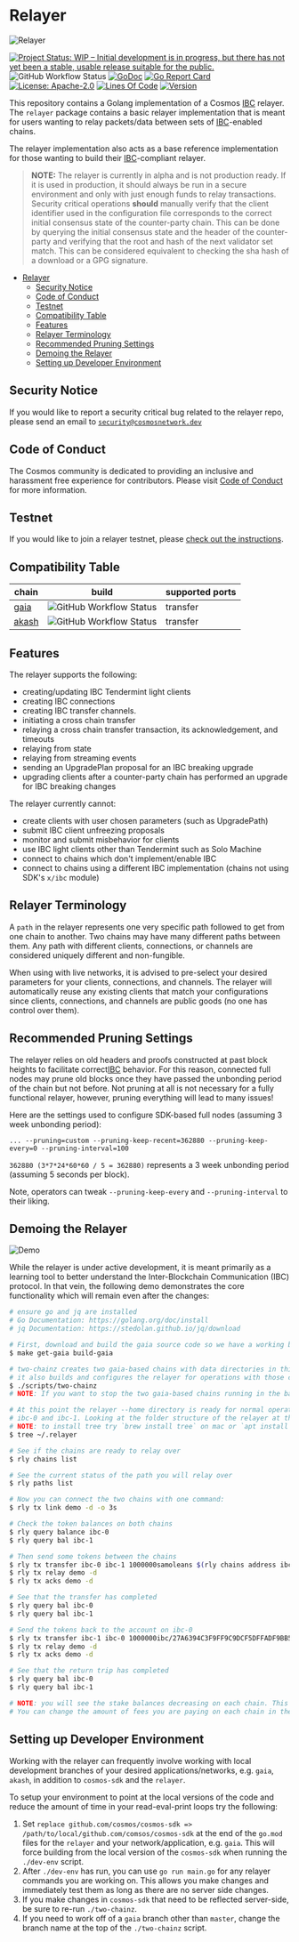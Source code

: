 # Relayer

![Relayer](./docs/images/github-repo-banner.gif)

[![Project Status: WIP – Initial development is in progress, but there has not yet been a stable, usable release suitable for the public.](https://img.shields.io/badge/repo%20status-WIP-yellow.svg?style=flat-square)](https://www.repostatus.org/#wip)
![GitHub Workflow Status](https://img.shields.io/github/workflow/status/cosmos/relayer/BUILD%20-%20build%20and%20binary%20upload?style=flat-square)
[![GoDoc](https://img.shields.io/badge/godoc-reference-blue?style=flat-square&logo=go)](https://godoc.org/github.com/cosmos/relayer)
[![Go Report Card](https://goreportcard.com/badge/github.com/cosmos/relayer?style=flat-square)](https://goreportcard.com/report/github.com/cosmos/relayer)
[![License: Apache-2.0](https://img.shields.io/github/license/cosmos/relayer.svg?style=flat-square)](https://github.com/cosmos/relayer/blob/master/LICENSE)
[![Lines Of Code](https://img.shields.io/tokei/lines/github/cosmos/relayer?style=flat-square)](https://github.com/cosmos/relayer)
[![Version](https://img.shields.io/github/tag/cosmos/relayer.svg?style=flat-square)](https://github.com/umee-network/cosmos/relayer/latest)

This repository contains a Golang implementation of a Cosmos [IBC](https://ibcprotocol.org/)
relayer. The `relayer` package contains a basic relayer implementation that is
meant for users wanting to relay packets/data between sets of
[IBC](https://ibcprotocol.org/)-enabled chains.

The relayer implementation also acts as a base reference implementation for those
wanting to build their [IBC](https://ibcprotocol.org/)-compliant relayer.
  
> **NOTE:** The relayer is currently in alpha and is not production ready. If it
> is used in production, it should always be run in a secure environment and
> only with just enough funds to relay transactions. Security critical operations
> **should** manually verify that the client identifier used in the configuration
> file corresponds to the correct initial consensus state of the counter-party
> chain. This can be done by querying the initial consensus state and the header
> of the counter-party and verifying that the root and hash of the next validator
> set match. This can be considered equivalent to checking the sha hash of a
> download or a GPG signature.

- [Relayer](#relayer)
  - [Security Notice](#security-notice)
  - [Code of Conduct](#code-of-conduct)
  - [Testnet](#testnet)
  - [Compatibility Table](#compatibility-table)
  - [Features](#features)
  - [Relayer Terminology](#relayer-terminology)
  - [Recommended Pruning Settings](#recommended-pruning-settings)
  - [Demoing the Relayer](#demoing-the-relayer)
  - [Setting up Developer Environment](#setting-up-developer-environment)

## Security Notice

If you would like to report a security critical bug related to the relayer repo,
please send an email to [`security@cosmosnetwork.dev`](mailto:security@cosmosnetwork.dev)

## Code of Conduct

The Cosmos community is dedicated to providing an inclusive and harassment free
experience for contributors. Please visit [Code of Conduct](CODE_OF_CONDUCT.md) for more information.

## Testnet

If you would like to join a relayer testnet, please [check out the instructions](./testnets/README.md).

## Compatibility Table

| chain                                    | build                                                                                                                                                   | supported ports |
|------------------------------------------|---------------------------------------------------------------------------------------------------------------------------------------------------------|-----------------|
| [gaia](https://github.com/cosmos/gaia)   | ![GitHub Workflow Status](https://img.shields.io/github/workflow/status/cosmos/relayer/TESTING%20-%20gaia%20to%20gaia%20integration?style=flat-square)  | transfer        |
| [akash](https://github.com/ovrclk/akash) | ![GitHub Workflow Status](https://img.shields.io/github/workflow/status/cosmos/relayer/TESTING%20-%20akash%20to%20gaia%20integration?style=flat-square) | transfer        |

## Features

The relayer supports the following:

- creating/updating IBC Tendermint light clients
- creating IBC connections
- creating IBC transfer channels.
- initiating a cross chain transfer
- relaying a cross chain transfer transaction, its acknowledgement, and timeouts
- relaying from state
- relaying from streaming events
- sending an UpgradePlan proposal for an IBC breaking upgrade
- upgrading clients after a counter-party chain has performed an upgrade for IBC breaking changes

The relayer currently cannot:

- create clients with user chosen parameters (such as UpgradePath)
- submit IBC client unfreezing proposals
- monitor and submit misbehavior for clients
- use IBC light clients other than Tendermint such as Solo Machine
- connect to chains which don't implement/enable IBC
- connect to chains using a different IBC implementation (chains not using SDK's `x/ibc` module)

## Relayer Terminology

A `path` in the relayer represents one very specific path followed to get from
one chain to another. Two chains may have many different paths between them. Any
path with different clients, connections, or channels are considered uniquely
different and non-fungible.

When using with live networks, it is advised to pre-select your desired parameters
for your clients, connections, and channels. The relayer will automatically
reuse any existing clients that match your configurations since clients,
connections, and channels are public goods (no one has control over them).

## Recommended Pruning Settings

The relayer relies on old headers and proofs constructed at past block heights
to facilitate correct[IBC](https://ibcprotocol.org/) behavior. For this reason,
connected full nodes may prune old blocks once they have passed the unbonding
period of the chain but not before. Not pruning at all is not necessary for a
fully functional relayer, however, pruning everything will lead to many issues!

Here are the settings used to configure SDK-based full nodes (assuming 3 week unbonding period):

```shell
... --pruning=custom --pruning-keep-recent=362880 --pruning-keep-every=0 --pruning-interval=100
```

`362880 (3*7*24*60*60 / 5 = 362880)` represents a 3 week unbonding period (assuming 5 seconds per block).

Note, operators can tweak `--pruning-keep-every` and `--pruning-interval` to their
liking.

## Demoing the Relayer

![Demo](./docs/images/demo.gif)

While the relayer is under active development, it is meant primarily as a learning
tool to better understand the Inter-Blockchain Communication (IBC) protocol. In
that vein, the following demo demonstrates the core functionality which will
remain even after the changes:

```bash
# ensure go and jq are installed 
# Go Documentation: https://golang.org/doc/install
# jq Documentation: https://stedolan.github.io/jq/download

# First, download and build the gaia source code so we have a working blockchain to test against
$ make get-gaia build-gaia

# two-chainz creates two gaia-based chains with data directories in this repo
# it also builds and configures the relayer for operations with those chains
$ ./scripts/two-chainz
# NOTE: If you want to stop the two gaia-based chains running in the background use `killall gaiad`

# At this point the relayer --home directory is ready for normal operations between
# ibc-0 and ibc-1. Looking at the folder structure of the relayer at this point is helpful
# NOTE: to install tree try `brew install tree` on mac or `apt install tree` on linux
$ tree ~/.relayer

# See if the chains are ready to relay over
$ rly chains list

# See the current status of the path you will relay over
$ rly paths list

# Now you can connect the two chains with one command:
$ rly tx link demo -d -o 3s

# Check the token balances on both chains
$ rly query balance ibc-0
$ rly query bal ibc-1

# Then send some tokens between the chains
$ rly tx transfer ibc-0 ibc-1 1000000samoleans $(rly chains address ibc-1)
$ rly tx relay demo -d
$ rly tx acks demo -d

# See that the transfer has completed
$ rly query bal ibc-0
$ rly query bal ibc-1

# Send the tokens back to the account on ibc-0
$ rly tx transfer ibc-1 ibc-0 1000000ibc/27A6394C3F9FF9C9DCF5DFFADF9BB5FE9A37C7E92B006199894CF1824DF9AC7C $(rly chains addr ibc-0)
$ rly tx relay demo -d
$ rly tx acks demo -d

# See that the return trip has completed
$ rly query bal ibc-0
$ rly query bal ibc-1

# NOTE: you will see the stake balances decreasing on each chain. This is to pay for fees
# You can change the amount of fees you are paying on each chain in the configuration.
```

## Setting up Developer Environment

Working with the relayer can frequently involve working with local development
branches of your desired applications/networks, e.g. `gaia`, `akash`, in addition
to `cosmos-sdk` and the `relayer`.

To setup your environment to point at the local versions of the code and reduce
the amount of time in your read-eval-print loops try the following:

1. Set `replace github.com/cosmos/cosmos-sdk => /path/to/local/github.com/comsos/cosmos-sdk`
   at the end of the `go.mod` files for the `relayer` and your network/application,
   e.g. `gaia`. This will force building from the local version of the `cosmos-sdk`
   when running the `./dev-env` script.
2. After `./dev-env` has run, you can use `go run main.go` for any relayer
   commands you are working on. This allows you make changes and immediately test
   them as long as there are no server side changes.
3. If you make changes in `cosmos-sdk` that need to be reflected server-side,
   be sure to re-run `./two-chainz`.
4. If you need to work off of a `gaia` branch other than `master`, change the
   branch name at the top of the `./two-chainz` script.
